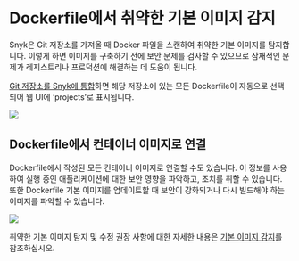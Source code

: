# Dockerfile에서 취약한 기본 이미지 감지

Snyk은 Git 저장소를 가져올 때 Docker 파일을 스캔하여 취약한 기본 이미지를 탐지합니다. 이렇게 하면 이미지를 구축하기 전에 보안 문제를 검사할 수 있으므로 잠재적인 문제가 레지스트리나 프로덕션에 해결하는 데 도움이 됩니다.

[Git 저장소를 Snyk에 통합](../../../features/integrations/git-repository-scm-integrations/)하면 해당 저장소에 있는 모든 Dockerfile이 자동으로 선택되어 웹 UI에 ‘projects’로 표시됩니다.

![](../../../.gitbook/assets/mceclip0-5-.png)

## Dockerfile에서 컨테이너 이미지로 연결

Dockerfile에서 작성된 모든 컨테이너 이미지로 연결할 수도 있습니다. 이 정보를 사용하여 실행 중인 애플리케이션에 대한 보안 영향을 파악하고, 조치를 취할 수 있습니다. 또한 Dockerfile 기본 이미지를 업데이트할 때 보안이 강화되거나 다시 빌드해야 하는 이미지를 파악할 수 있습니다.

![](../../../.gitbook/assets/mceclip3.png)

취약한 기본 이미지 탐지 및 수정 권장 사항에 대한 자세한 내용은 [기본 이미지 감지](../getting-around-the-snyk-container-ui/base-image-detection.md)를 참조하십시오.
